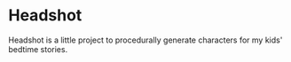 # Headshot

Headshot is a little project to procedurally generate characters for my kids' bedtime stories.


